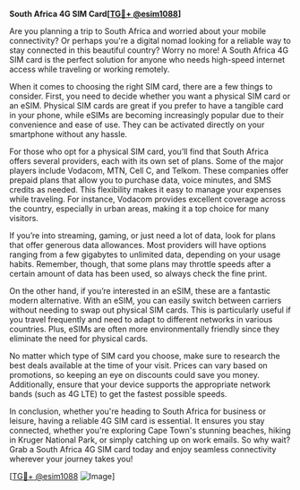 **South Africa 4G SIM Card[[TG💪+ @esim1088](https://t.me/s/esim1088)]**

Are you planning a trip to South Africa and worried about your mobile connectivity? Or perhaps you're a digital nomad looking for a reliable way to stay connected in this beautiful country? Worry no more! A South Africa 4G SIM card is the perfect solution for anyone who needs high-speed internet access while traveling or working remotely.

When it comes to choosing the right SIM card, there are a few things to consider. First, you need to decide whether you want a physical SIM card or an eSIM. Physical SIM cards are great if you prefer to have a tangible card in your phone, while eSIMs are becoming increasingly popular due to their convenience and ease of use. They can be activated directly on your smartphone without any hassle.

For those who opt for a physical SIM card, you’ll find that South Africa offers several providers, each with its own set of plans. Some of the major players include Vodacom, MTN, Cell C, and Telkom. These companies offer prepaid plans that allow you to purchase data, voice minutes, and SMS credits as needed. This flexibility makes it easy to manage your expenses while traveling. For instance, Vodacom provides excellent coverage across the country, especially in urban areas, making it a top choice for many visitors.

If you’re into streaming, gaming, or just need a lot of data, look for plans that offer generous data allowances. Most providers will have options ranging from a few gigabytes to unlimited data, depending on your usage habits. Remember, though, that some plans may throttle speeds after a certain amount of data has been used, so always check the fine print.

On the other hand, if you’re interested in an eSIM, these are a fantastic modern alternative. With an eSIM, you can easily switch between carriers without needing to swap out physical SIM cards. This is particularly useful if you travel frequently and need to adapt to different networks in various countries. Plus, eSIMs are often more environmentally friendly since they eliminate the need for physical cards.

No matter which type of SIM card you choose, make sure to research the best deals available at the time of your visit. Prices can vary based on promotions, so keeping an eye on discounts could save you money. Additionally, ensure that your device supports the appropriate network bands (such as 4G LTE) to get the fastest possible speeds.

In conclusion, whether you're heading to South Africa for business or leisure, having a reliable 4G SIM card is essential. It ensures you stay connected, whether you're exploring Cape Town's stunning beaches, hiking in Kruger National Park, or simply catching up on work emails. So why wait? Grab a South Africa 4G SIM card today and enjoy seamless connectivity wherever your journey takes you!

[[TG💪+ @esim1088](https://t.me/s/esim1088) ![Image](https://i.postimg.cc/Y0z9fWf4/image.png)]